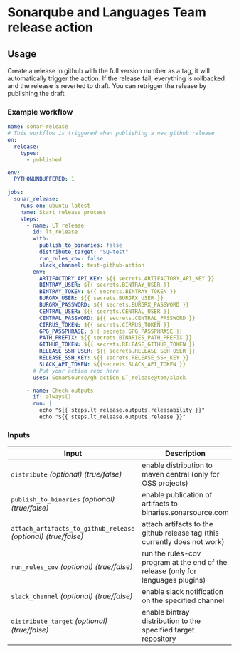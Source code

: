 # Sonarqube and Languages Team release action

## Usage

Create a release in github with the full version number as a tag, it will automatically trigger the action.
If the release fail, everything is rollbacked and the release is reverted to draft.
You can retrigger the release by publishing the draft

### Example workflow

```yaml
name: sonar-release
# This workflow is triggered when publishing a new github release
on: 
  release:
    types:
      - published

env:
  PYTHONUNBUFFERED: 1
  
jobs:
  sonar_release:
    runs-on: ubuntu-latest
    name: Start release process
    steps:
      - name: LT release
        id: lt_release
        with:
          publish_to_binaries: false
          distribute_target: "SQ-test"
          run_rules_cov: false
          slack_channel: test-github-action
        env:
          ARTIFACTORY_API_KEY: ${{ secrets.ARTIFACTORY_API_KEY }}
          BINTRAY_USER: ${{ secrets.BINTRAY_USER }}
          BINTRAY_TOKEN: ${{ secrets.BINTRAY_TOKEN }}
          BURGRX_USER: ${{ secrets.BURGRX_USER }}
          BURGRX_PASSWORD: ${{ secrets.BURGRX_PASSWORD }}
          CENTRAL_USER: ${{ secrets.CENTRAL_USER }}
          CENTRAL_PASSWORD: ${{ secrets.CENTRAL_PASSWORD }}
          CIRRUS_TOKEN: ${{ secrets.CIRRUS_TOKEN }}
          GPG_PASSPHRASE: ${{ secrets.GPG_PASSPHRASE }}
          PATH_PREFIX: ${{ secrets.BINARIES_PATH_PREFIX }}
          GITHUB_TOKEN: ${{ secrets.RELEASE_GITHUB_TOKEN }}
          RELEASE_SSH_USER: ${{ secrets.RELEASE_SSH_USER }}
          RELEASE_SSH_KEY: ${{ secrets.RELEASE_SSH_KEY }}
          SLACK_API_TOKEN: ${{secrets.SLACK_API_TOKEN }}  
        # Put your action repo here
        uses: SonarSource/gh-action_LT_release@tom/slack

      - name: Check outputs
        if: always()
        run: |
          echo "${{ steps.lt_release.outputs.releasability }}"
          echo "${{ steps.lt_release.outputs.release }}"
```

### Inputs

| Input                                             | Description                                        |
|------------------------------------------------------|-----------------------------------------------|
| `distribute` _(optional)_ _(true/false)_ | enable distribution to maven central (only for OSS projects) |
| `publish_to_binaries` _(optional)_  _(true/false)_| enable publication of artifacts to binaries.sonarsource.com  |
| `attach_artifacts_to_github_release` _(optional)_ _(true/false)_| attach artifacts to the github release tag (this currently does not work)|
| `run_rules_cov` _(optional)_ _(true/false)_| run the rules-cov program at the end of the release (only for languages plugins) |
| `slack_channel` _(optional)_ _(true/false)_| enable slack notification on the specified channel  |
| `distribute_target` _(optional)_ _(true/false)_| enable bintray distribution to the specified target repository |


